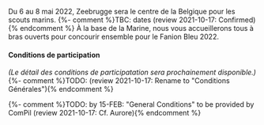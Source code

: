 Du 6 au 8 mai 2022, Zeebrugge sera le centre de la Belgique pour les scouts marins. {%- comment %}TBC: dates (review 2021-10-17: Confirmed){% endcomment %}
À la base de la Marine, nous vous accueillerons tous à bras ouverts pour concourir ensemble pour le Fanion Bleu 2022.

#### Conditions de participation

_(Le détail des conditions de participatation sera prochainement disponible.)_ {%- comment %}TODO: (review 2021-10-17: Rename to "Conditions Générales"){% endcomment %}

{%- comment %}TODO: by 15-FEB: "General Conditions" to be provided by ComPil (review 2021-10-17: Cf. Aurore){% endcomment %}

